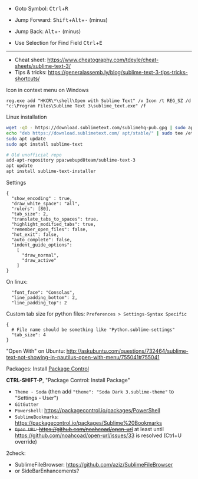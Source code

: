 * Goto Symbol: <kbd>Ctrl</kbd>+<kbd>R</kbd>
* Jump Forward: <kbd>Shift</kbd>+<kbd>Alt</kbd>+<kbd>-</kbd> (minus)
* Jump Back: <kbd>Alt</kbd>+<kbd>-</kbd> (minus)

* Use Selection for Find Field <kbd>Ctrl</kbd>+<kbd>E</kbd>

------
* Cheat sheet: https://www.cheatography.com/tdeyle/cheat-sheets/sublime-text-3/
* Tips & tricks: https://generalassemb.ly/blog/sublime-text-3-tips-tricks-shortcuts/

Icon in context menu on Windows
```
reg.exe add "HKCR\*\shell\Open with Sublime Text" /v Icon /t REG_SZ /d "c:\Program Files\Sublime Text 3\sublime_text.exe" /f
```
Linux installation
```bash
wget -qO - https://download.sublimetext.com/sublimehq-pub.gpg | sudo apt-key add -
echo "deb https://download.sublimetext.com/ apt/stable/" | sudo tee /etc/apt/sources.list.d/sublime-text.list
sudo apt update
sudo apt install sublime-text

# Old unofficial repo
add-apt-repository ppa:webupd8team/sublime-text-3
apt update
apt install sublime-text-installer
```
Settings
```
{
  "show_encoding" : true,
  "draw_white_space": "all",
  "rulers": [80],
  "tab_size": 2,
  "translate_tabs_to_spaces": true,
  "highlight_modified_tabs": true,
  "remember_open_files": false,
  "hot_exit": false,
  "auto_complete": false,
  "indent_guide_options":
    [
      "draw_normal",
      "draw_active"
    ]
}
```
On linux:
```
  "font_face": "Consolas",
  "line_padding_bottom": 2,
  "line_padding_top": 2
```
Custom tab size for python files: `Preferences > Settings-Syntax Specific`
```
{
  # File name should be something like "Python.sublime-settings"
  "tab_size": 4
}
```

"Open With" on Ubuntu: http://askubuntu.com/questions/732464/sublime-text-not-showing-in-nautilus-open-with-menu/755041#755041

Packages:
Install [Package Control](https://packagecontrol.io/installation#st3)

**CTRL-SHIFT-P**, "Package Control: Install Package"

* `Theme - Soda` (then add `"theme": "Soda Dark 3.sublime-theme"` to "Settings - User")
* `GitGutter`
* `Powershell`: https://packagecontrol.io/packages/PowerShell
* `SublimeBookmarks`: https://packagecontrol.io/packages/Sublime%20Bookmarks
* ~~`Open URL`: https://github.com/noahcoad/open-url~~ at least until https://github.com/noahcoad/open-url/issues/33 is resolved (Ctrl+U override)

2check:
* SublimeFileBrowser: https://github.com/aziz/SublimeFileBrowser
* or SideBarEnhancements?
